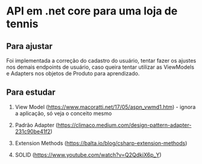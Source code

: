 # API em .net core para uma loja de tennis

## Para ajustar

Foi implementada a correção do cadastro do usuário, tentar fazer os ajustes nos demais endpoints de usuário, caso queira tentar utilizar as ViewModels e Adapters nos objetos de Produto para aprendizado.


## Para estudar

1. View Model (https://www.macoratti.net/17/05/aspn_vwmd1.htm) - ignora a aplicação, só veja o conceito mesmo

2. Padrão Adapter (https://climaco.medium.com/design-pattern-adapter-231c90be41f2)

3. Extension Methods (https://balta.io/blog/csharp-extension-methods)

4. SOLID (https://www.youtube.com/watch?v=Q2QdkiX6p_Y)

